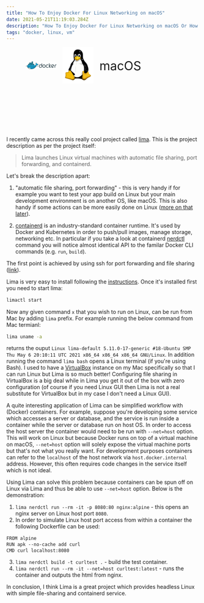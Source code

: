 ```yaml
---
title: "How To Enjoy Docker For Linux Networking on macOS"
date: 2021-05-21T11:19:03.284Z
description: "How To Enjoy Docker For Linux Networking on macOS Or How To Set Up Simple Linux VM on Mac"
tags: "docker, linux, vm"
---
```


<div style="display:flex;align-items:center;padding-left:10%;padding-right:10%;padding-bottom: 120px;">
    <div style="width:20%;">
        <img src="docker.svg"
            alt="Docker Logo"
            style="margin:0;"
            />
    </div>
    <div style="width:20%;padding-left: 16px;">
    <img src="linux.png"
        alt="Linux Logo"
        /></div>
        <span style="font-size: 32px;padding-left:16px;padding-right:16px;">macOS</span>
    </div>
    
</div>

I recently came across this really cool project called [lima](https://github.com/AkihiroSuda/lima). This is the project description as per the project itself:

> Lima launches Linux virtual machines with automatic file sharing, port forwarding, and containerd.

Let's break the description apart:

1. "automatic file sharing, port forwarding" - this is very handy if for example you want to test your app build on Linux but your main development environment is on another OS, like macOS. This is also handy if some actions can be more easily done on Linux ([more on that later](#moreonthat)).

2. [containerd](https://github.com/containerd) is an industry-standard container runtime. It's used by Docker and Kubernetes in order to push/pull images, manage storage, networking etc. In particular if you take a look at containerd [nerdctl](https://github.com/containerd/nerdctl#whale-nerdctl-run) command you will notice almost identical API to the familar Docker CLI commands (e.g. `run`, `build`).

The first point is achieved by using ssh for port forwarding and file sharing ([link](https://github.com/AkihiroSuda/sshocker)).

Lima is very easy to install following the [instructions](https://github.com/AkihiroSuda/lima). Once it's installed first you need to start lima:

```bash
limactl start
```

Now any given command `x` that you wish to run on Linux, can be run from Mac by adding `lima` prefix. For example running the below command from Mac termianl:

```bash
lima uname -a
```

returns the ouput `Linux lima-default 5.11.0-17-generic #18-Ubuntu SMP Thu May 6 20:10:11 UTC 2021 x86_64 x86_64 x86_64 GNU/Linux`. In addition running the command `lima bash` opens a Linux terminal (if you're using Bash). I used to have a [VirtualBox](https://www.virtualbox.org) instance on my Mac specifically so that I can run Linux but Lima is so much better! Configuring file sharing in VirtualBox is a big deal while in Lima you get it out of the box with zero configuration (of course if you need Linux GUI then Lima is not a real substitute for VirtualBox but in my case I don't need a Linux GUI).

<a name="moreonthat"></a>A quite interesting application of Lima can be simplified workflow with (Docker) containers. For example, suppose you're developing some service which accesses a server or database, and the service is run inside a container while the server or database run on host OS. In order to access the host server the container would need to be run with `--net=host` option. This will work on Linux but because Docker runs on top of a virtual machine on macOS, `--net=host` option will solely expose the virtual machine ports but that's not what you really want. For development purposes containers can refer to the `localhost` of the host network via `host.docker.internal` address. However, this often requires code changes in the service itself which is not ideal.

Using Lima can solve this problem because containers can be spun off on Linux via Lima and thus be able to use `--net=host` option. Below is the demonstration:

1. `lima nerdctl run --rm -it -p 8080:80 nginx:alpine` - this opens an nginx server on Linux host port `8080`.
2. In order to simulate Linux host port access from within a container the following Dockerfile can be used:

```docker
FROM alpine
RUN apk --no-cache add curl
CMD curl localhost:8080
```

3. `lima nerdctl build -t curltest .` - build the test container.
4. `lima nerdctl run --rm -it --net=host curltest:latest` - runs the container and outputs the html from nginx.

In conclusion, I think Lima is a great project which provides headless Linux with simple file-sharing and containerd service.
